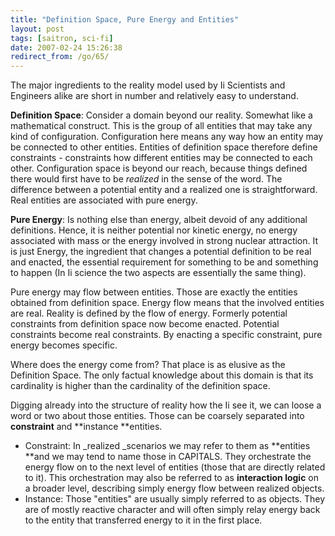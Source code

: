 ```yaml
---
title: "Definition Space, Pure Energy and Entities"
layout: post
tags: [saitron, sci-fi]
date: 2007-02-24 15:26:38
redirect_from: /go/65/
---
```


The major ingredients to the reality model used by Ii Scientists and Engineers alike are short in number and relatively easy to understand.

**Definition Space**: Consider a domain beyond our reality. Somewhat like a mathematical construct. This is the group of all entities that may take any kind of configuration. Configuration here means any way how an entity may be connected to other entities. Entities of definition space therefore define constraints - constraints how different entities may be connected to each other. Configuration space is beyond our reach, because things defined there would first have to be _realized_ in the sense of the word. The difference between a potential entity and a realized one is straightforward. Real entities are associated with pure energy.

**Pure Energy**: Is nothing else than energy, albeit devoid of any additional definitions. Hence, it is neither potential nor kinetic energy, no energy associated with mass or the energy involved in strong nuclear attraction. It is just Energy, the ingredient that changes a potential definition to be real and enacted, the essential requirement for something to be and something to happen (In Ii science the two aspects are essentially the same thing).

Pure energy may flow between entities. Those are exactly the entities obtained from definition space. Energy flow means that the involved entities are real. Reality is defined by the flow of energy. Formerly potential constraints from definition space now become enacted. Potential constraints become real constraints. By enacting a specific constraint, pure energy becomes specific.

Where does the energy come from? That place is as elusive as the Definition Space. The only factual knowledge about this domain is that its cardinality is higher than the cardinality of the definition space.

Digging already into the structure of reality how the Ii see it, we can loose a word or two about those entities. Those can be coarsely separated into **constraint** and **instance **entities.

*   Constraint: In _realized _scenarios we may refer to them as **entities **and we may tend to name those in CAPITALS. They orchestrate the energy flow on to the next level of entities (those that are directly related to it). This orchestration may also be referred to as **interaction logic** on a broader level, describing simply energy flow between realized objects.
*   Instance: Those "entities" are usually simply referred to as objects. They are of mostly reactive character and will often simply relay energy back to the entity that transferred energy to it in the first place.
